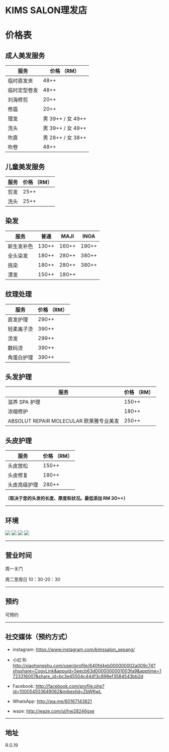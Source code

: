 ﻿# KIMS SALON理发店

# 价格表

## 成人美发服务

| **服务**     | **价格 （RM）**   |
| ------------ | ----------------- |
| 临时直发夹   | 48++              |
| 临时定型卷发 | 48++              |
| 刘海修剪     | 20++              |
| 修眉         | 20++              |
| 理发         | 男 39++ / 女 49++ |
| 洗头         | 男 39++ / 女 49++ |
| 吹直         | 男 28++ / 女 38++ |
| 吹卷         | 48++              |

## 儿童美发服务

| **服务** | **价格 （RM）** |
| -------- | --------------- |
| 剪发     | 25++            |
| 洗头     | 25++            |

## 染发

| **服务**   | **普通** | **MAJI** | **INOA** |
| ---------- | -------- | -------- | -------- |
| 新生发补色 | 130++    | 160++    | 190++    |
| 全头染发   | 180++    | 280++    | 380++    |
| 挑染       | 180++    | 280++    | 380++    |
| 漂发       | 150++    | 180++    |          |

## 纹理处理

| **服务**   | **价格 （RM）** |
| ---------- | --------------- |
| 直发护理   | 290++           |
| 轻柔离子烫 | 390++           |
| 烫发       | 299++           |
| 数码烫     | 390++           |
| 角蛋白护理 | 390++           |

## 头发护理

| **服务**                                | **价格 （RM）** |
| --------------------------------------- | --------------- |
| 滋养 SPA 护理                           | 150++           |
| 浓缩修护                                | 180++           |
| ABSOLUT REPAIR MOLECULAR 欧莱雅专业美发 | 250++           |

## 头皮护理

| **服务**     | **价格 （RM）** |
| ------------ | --------------- |
| 头皮放松     | 150++           |
| 头皮修复     | 180++           |
| 头皮高级护理 | 280++           |

**（取决于您的头发的长度、厚度和状况。最低添加 RM 3O++）**

---

## 环境

<div class="image-slide">
  <img src="https://img.xmummap.com/G_kims_surd%20%282%29.webp" />
  <img src="https://img.xmummap.com/G_kims_surd%20%281%29.webp" />
  <img src="https://img.xmummap.com/G_kims_surd%20%283%29.webp" />
  <img src="https://img.xmummap.com/G_kims_surd%20%284%29.webp" />

</div>

---

## 营业时间

周一关门

周二至周日 10：30-20：30

---

## 预约

可预约

---

## 社交媒体（预约方式）

- instagram: https://www.instagram.com/kimssalon_sepang/

- 小红书: http://xiaohongshu.com/user/profile/640fd4eb000000002a009c74?xhsshare=CopyLink&appuid=5eecb63d0000000001003fa9&apptime=1723316007&share_id=bc3e45504c444f3c896ef3584543bb2d

- Facebook: http://facebook.com/profile.php?id=100054503649062&mibextid=ZbWKwL

- WhatsApp: http://wa.me/60167143821

- waze: http://waze.com/ul/hw28246gxe

---

## 地址

R.G.19
